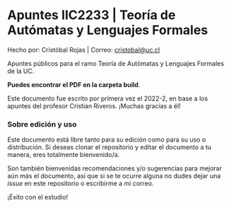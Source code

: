 # Apuntes IIC2233 | Teoría de Autómatas y Lenguajes Formales

Hecho por: Cristóbal Rojas | Correo: cristobal@uc.cl

Apuntes públicos para el ramo Teoría de Autómatas y Lenguajes Formales de la UC. 

**Puedes encontrar el PDF en la carpeta build**.

Este documento fue escrito por primera vez el 2022-2, en base a los apuntes del profesor Cristian Riveros. ¡Muchas gracias a él!

### Sobre edición y uso

Este documento está libre tanto para su edición como para su uso o distribución. Si deseas clonar el repositorio y editar el documento a tu manera, eres totalmente bienvenido/a.

Son también bienvenidas recomendaciones y/o sugerencias para mejorar aún más el documento, así que si se te ocurre alguna no dudes dejar una *issue* en este repositorio o escribirme a mi correo.

¡Éxito con el estudio!
